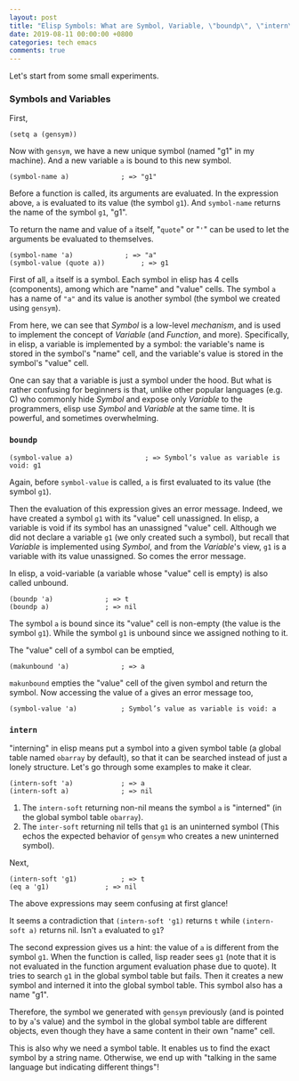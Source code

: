 ```yaml
---
layout: post
title: "Elisp Symbols: What are Symbol, Variable, \"boundp\", \"intern\" all about?"
date: 2019-08-11 00:00:00 +0800
categories: tech emacs
comments: true
---
```


Let's start from some small experiments.

### Symbols and Variables

First,

    (setq a (gensym))

Now with `gensym`, we have a new unique symbol (named "g1" in my machine).  And a new variable `a` is bound to this new symbol.

    (symbol-name a)				; => "g1"

Before a function is called, its arguments are evaluated.  In the expression above, `a` is evaluated to its value (the symbol `g1`).  And `symbol-name` returns the name of the symbol `g1`, "g1".

To return the name and value of `a` itself, "`quote`" or "`'`" can be used to let the arguments be evaluated to themselves.

    (symbol-name 'a)		     ; => "a"
    (symbol-value (quote a))	     ; => g1

First of all, `a` itself is a symbol.  Each symbol in elisp has 4 cells (components), among which are "name" and "value" cells.  The symbol `a` has a name of `"a"` and its value is another symbol (the symbol we created using `gensym`).

From here, we can see that *Symbol* is a low-level *mechanism*, and is used to implement the concept of *Variable* (and *Function*, and more).  Specifically, in elisp, a variable is implemented by a symbol: the variable's name is stored in the symbol's "name" cell, and the variable's value is stored in the symbol's "value" cell.

One can say that a variable is just a symbol under the hood.  But what is rather confusing for beginners is that, unlike other popular languages (e.g. C) who commonly hide *Symbol* and expose only *Variable* to the programmers, elisp use *Symbol* and *Variable* at the same time.  It is powerful, and sometimes overwhelming.


### `boundp`

    (symbol-value a)	              ; => Symbol’s value as variable is void: g1

Again, before `symbol-value` is called, `a` is first evaluated to its value (the symbol `g1`).

Then the evaluation of this expression gives an error message.  Indeed, we have created a symbol `g1` with its "value" cell unassigned.  In elisp, a variable is void if its symbol has an unassigned "value" cell.  Although we did not declare a variable `g1` (we only created such a symbol), but recall that *Variable* is implemented using *Symbol*, and from the *Variable*'s view, `g1` is a variable with its value unassigned.  So comes the error message.

In elisp, a void-variable (a variable whose "value" cell is empty) is also called unbound.

    (boundp 'a)				; => t
    (boundp a)				; => nil

The symbol `a` is bound since its "value" cell is non-empty (the value is the symbol `g1`).  While the symbol `g1` is unbound since we assigned nothing to it.

The "value" cell of a symbol can be emptied,

    (makunbound 'a)				; => a

`makunbound` empties the "value" cell of the given symbol and return the symbol.  Now accessing the value of `a` gives an error message too,

    (symbol-value 'a)			; Symbol’s value as variable is void: a


### `intern`

"interning" in elisp means put a symbol into a given symbol table (a global table named `obarray` by default), so that it can be searched instead of just a lonely structure.  Let's go through some examples to make it clear.

    (intern-soft 'a)			; => a
    (intern-soft a)				; => nil

1.  The `intern-soft` returning non-nil means the symbol `a` is "interned" (in the global symbol table `obarray`).
2.  The `inter-soft` returning nil tells that `g1` is an uninterned symbol (This echos the expected behavior of `gensym` who creates a new uninterned symbol).

Next,

    (intern-soft 'g1)			; => t
    (eq a 'g1)				; => nil

The above expressions may seem confusing at first glance!

It seems a contradiction that `(intern-soft 'g1)` returns `t` while `(intern-soft a)` returns nil.  Isn't `a` evaluated to `g1`?

The second expression gives us a hint: the value of `a` is different from the symbol `g1`.  When the function is called, lisp reader sees `g1` (note that it is not evaluated in the function argument evaluation phase due to quote).  It tries to search `g1` in the global symbol table but fails.  Then it creates a new symbol and interned it into the global symbol table.  This symbol also has a name "g1".

Therefore, the symbol we generated with `gensym` previously (and is pointed to by `a`'s value) and the symbol in the global symbol table are different objects, even though they have a same content in their own "name" cell.

This is also why we need a symbol table.  It enables us to find the exact symbol by a string name.  Otherwise, we end up with "talking in the same language but indicating different things"!

